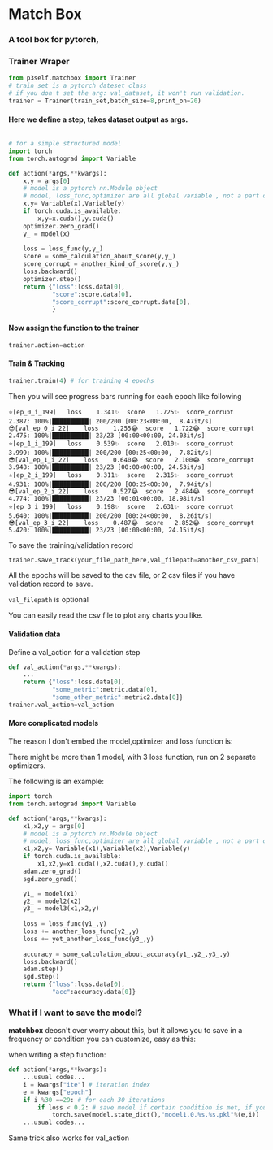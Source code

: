# Match Box 

### A tool box for pytorch, 
### Trainer Wraper

```python
from p3self.matchbox import Trainer
# train_set is a pytorch dateset class
# if you don't set the arg: val_dataset, it won't run validation.
trainer = Trainer(train_set,batch_size=8,print_on=20)
```

#### Here we define a step, takes dataset output as args.

```python

# for a simple structured model
import torch
from torch.autograd import Variable

def action(*args,**kwargs):
    x,y = args[0]
    # model is a pytorch nn.Module object
    # model, loss_func,optimizer are all global variable , not a part of this class
    x,y= Variable(x),Variable(y)
    if torch.cuda.is_available:
        x,y=x.cuda(),y.cuda()
    optimizer.zero_grad()
    y_ = model(x)
    
    loss = loss_func(y,y_)
    score = some_calculation_about_score(y,y_)
    score_corrupt = another_kind_of_score(y,y_)
    loss.backward()
    optimizer.step()
    return {"loss":loss.data[0],
            "score":score.data[0],
            "score_corrupt":score_corrupt.data[0],
            }
```
#### Now assign the function to the trainer
```python
trainer.action=action
```
#### Train & Tracking 
```python
trainer.train(4) # for training 4 epochs
```

Then you will see progress bars running for each epoch like following
```
⭐[ep_0_i_199]	loss	1.341✨	score	1.725✨	score_corrupt	2.387: 100%|██████████| 200/200 [00:23<00:00,  8.47it/s]
😎[val_ep_0_i_22]	loss	1.255😂	score	1.722😂	score_corrupt	2.475: 100%|██████████| 23/23 [00:00<00:00, 24.03it/s]
⭐[ep_1_i_199]	loss	0.539✨	score	2.010✨	score_corrupt	3.999: 100%|██████████| 200/200 [00:25<00:00,  7.82it/s]
😎[val_ep_1_i_22]	loss	0.640😂	score	2.100😂	score_corrupt	3.948: 100%|██████████| 23/23 [00:00<00:00, 24.53it/s]
⭐[ep_2_i_199]	loss	0.311✨	score	2.315✨	score_corrupt	4.931: 100%|██████████| 200/200 [00:25<00:00,  7.94it/s]
😎[val_ep_2_i_22]	loss	0.527😂	score	2.484😂	score_corrupt	4.774: 100%|██████████| 23/23 [00:01<00:00, 18.98it/s]
⭐[ep_3_i_199]	loss	0.198✨	score	2.631✨	score_corrupt	5.640: 100%|██████████| 200/200 [00:24<00:00,  8.26it/s]
😎[val_ep_3_i_22]	loss	0.487😂	score	2.852😂	score_corrupt	5.420: 100%|██████████| 23/23 [00:00<00:00, 24.15it/s]
```

To save the training/validation record
```python
trainer.save_track(your_file_path_here,val_filepath=another_csv_path)
```
All the epochs will be saved to the csv file, or 2 csv files if you have validation record to save.

```val_filepath``` is optional

You can easily read the csv file to plot any charts you like.

#### Validation data
Define a val_action for a validation step
```python
def val_action(*args,**kwargs):
    ...
    return {"loss":loss.data[0],
            "some_metric":metric.data[0],
            "some_other_metric":metric2.data[0]}
trainer.val_action=val_action
```
#### More complicated models
The reason I don't embed the model,optimizer and loss function is:

There might be more than 1 model, with 3 loss function, run on 2 separate optimizers.

The following is an example:
```python
import torch
from torch.autograd import Variable

def action(*args,**kwargs):
    x1,x2,y = args[0]
    # model is a pytorch nn.Module object
    # model, loss_func,optimizer are all global variable , not a part of this class
    x1,x2,y= Variable(x1),Variable(x2),Variable(y)
    if torch.cuda.is_available:
        x1,x2,y=x1.cuda(),x2.cuda(),y.cuda()
    adam.zero_grad()
    sgd.zero_grad()

    y1_ = model(x1)
    y2_ = model2(x2)
    y3_ = model3(x1,x2,y)
    
    loss = loss_func(y1_,y)
    loss += another_loss_func(y2_,y)
    loss += yet_another_loss_func(y3_,y)
    
    accuracy = some_calculation_about_accuracy(y1_,y2_,y3_,y)
    loss.backward()
    adam.step()
    sgd.step()
    return {"loss":loss.data[0],
            "acc":accuracy.data[0]}
```
### What if I want to save the model?

**matchbox** deosn't over worry about this, but it allows you to save in a frequency or condition you can customize, easy as this:

when writing a step function:

```python
def action(*args,**kwargs):
    ...usual codes...
    i = kwargs["ite"] # iteration index
    e = kwargs["epoch"]
    if i %30 ==29: # for each 30 iterations
        if loss < 0.2: # save model if certain condition is met, if you like
            torch.save(model.state_dict(),"model1.0.%s.%s.pkl"%(e,i))
    ...usual codes...
```

Same trick also works for val_action 